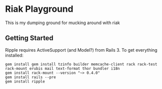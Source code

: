 # Riak Playground

This is my dumping ground for mucking around with riak

## Getting Started

Ripple requires ActiveSupport (and Model?) from Rails 3. To get everything installed:

    gem install gem install tzinfo builder memcache-client rack rack-test rack-mount erubis mail text-format thor bundler i18n
    gem install rack-mount --version "~> 0.4.0"
    gem install rails --pre
    gem install ripple

